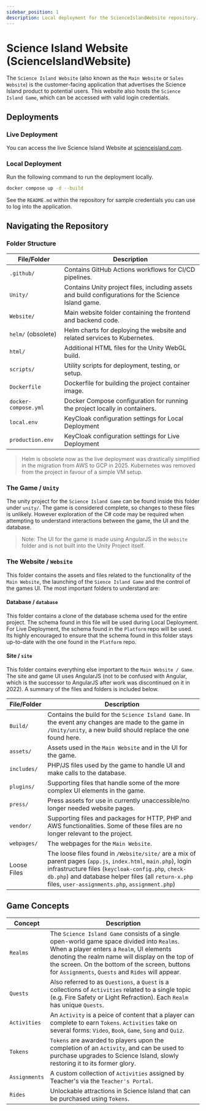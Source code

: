 ```yaml
---
sidebar_position: 1
description: Local deployment for the ScienceIslandWebsite repository.
---
```


# Science Island Website (ScienceIslandWebsite)

The `Science Island Website` (also known as the `Main Website` or `Sales Website`) is the customer-facing application that advertises the Science Island product to potential users. This website also hosts the `Science Island Game`, which can be accessed with valid login credentials.

## Deployments

### Live Deployment

You can access the live Science Island Website at [scienceisland.com](https://scienceisland.com).

### Local Deployment

Run the following command to run the deployment locally.

```sh
docker compose up -d --build
```

See the `README.md` within the repository for sample credentials you can use to log into the application.

## Navigating the Repository

### Folder Structure

| File/Folder                  | Description                                                                                     |
| ---------------------------- | ----------------------------------------------------------------------------------------------- |
| `.github/`                   | Contains GitHub Actions workflows for CI/CD pipelines.                                         |
| `Unity/`                     | Contains Unity project files, including assets and build configurations for the Science Island game. |
| `Website/`                   | Main website folder containing the frontend and backend code.                                  |
| `helm/` (obsolete)           | Helm charts for deploying the website and related services to Kubernetes.                      |
| `html/`                      | Additional HTML files for the Unity WebGL build.                                               |
| `scripts/`                   | Utility scripts for deployment, testing, or setup.                                             |
| `Dockerfile`                 | Dockerfile for building the project container image.                                           |
| `docker-compose.yml`         | Docker Compose configuration for running the project locally in containers.                    |
| `local.env`                  | KeyCloak configuration settings for Local Deployment                                           |
| `production.env`             | KeyCloak configuration settings for Live Deployment                                            |

> Helm is obsolete now as the live deployment was drastically simplified in the migration from AWS to GCP in 2025. Kubernetes was removed from the project in favour of a simple VM setup.

### The Game / `Unity`

The unity project for the `Science Island Game` can be found inside this folder under `unity/`. The game is considered complete, so changes to these files is unlikely. However exploration of the C# code may be required when attempting to understand interactions between the game, the UI and the database.

> Note: The UI for the game is made using AngularJS in the `Website` folder and is not built into the Unity Project itself.

### The Website / `Website`

This folder contains the assets and files related to the functionality of the `Main Website`, the launching of the `Sience Island Game` and the control of the games UI. The most important folders to understand are:

#### Database / `database`

This folder contains a clone of the database schema used for the entire project. The schema found in this file will be used during Local Deployment. For Live Deployment, the schema found in the `Platform` repo will be used. Its highly encouraged to ensure that the schema found in this folder stays up-to-date with the one found in the `Platform` repo.

#### Site / `site`

This folder contains everything else important to the `Main Website / Game`. The site and game UI uses AngularJS (not to be confused with Angular, which is the successor to AngularJS after work was discontinued on it in 2022). A summary of the files and folders is included below.

| File/Folder                  | Description                                                                                     |
| ---------------------------- | ----------------------------------------------------------------------------------------------- |
| `Build/`                     | Contains the build for the `Science Island Game`. In the event any changes are made to the game in `/Unity/unity`, a new build should replace the one found here. |
| `assets/`                    | Assets used in the `Main Website` and in the UI for the game.                                   |
| `includes/`                  | PHP/JS files used by the game to handle UI and make calls to the database.                      |
| `plugins/`                   | Supporting files that handle some of the more complex UI elements in the game.                  |
| `press/`                     | Press assets for use in currently unaccessible/no longer needed website pages.                  |
| `vendor/`                    | Supporting files and packages for HTTP, PHP and AWS functionalities. Some of these files are no longer relevant to the project. |
| `webpages/`                  | The webpages for the `Main Website`.                                                            |
| Loose Files                   | The loose files found in `/Website/site/` are a mix of parent pages (`app.js`, `index.html`, `main.php`), login infrastructure files (`keycloak-config.php`, `check-db.php`) and database helper files (all `return-x.php` files, `user-assignments.php`, `assignment.php`)                                       |

## Game Concepts

| Concept                      | Description                                                                                     |
| ---------------------------- | ----------------------------------------------------------------------------------------------- |
| `Realms`                     | The `Science Island Game` consists of a single open-world game space divided into `Realms`. When a player enters a `Realm`, UI elements denoting the realm name will display on the top of the screen. On the bottom of the screen, buttons for `Assignments`, `Quests` and `Rides` will appear. |
| `Quests`                     | Also referred to as `Questions`, a `Quest` is a collections of `Activities` related to a single topic (e.g. Fire Safety or Light Refraction). Each `Realm` has unique `Quests`. |
| `Activities`                 | An `Activity` is a peice of content that a player can complete to earn `Tokens`. `Activities` take on several forms: `Video`, `Book`, `Game`, `Song` and `Quiz`. |
| `Tokens`                     | `Tokens` are awarded to players upon the completion of an `Activity`, and can be used to purchase upgrades to Science Island, slowly restoring it to its former glory. |
| `Assignments`                | A custom collection of `Activities` assigned by Teacher's via the `Teacher's Portal`. |
| `Rides`                      | Unlockable attractions in Science Island that can be purchased using `Tokens`. |
